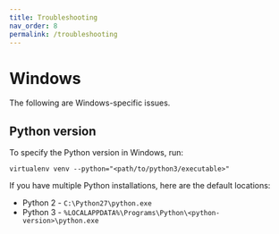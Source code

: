 ```yaml
---
title: Troubleshooting
nav_order: 8
permalink: /troubleshooting
---
```


# Windows

The following are Windows-specific issues.

## Python version

To specify the Python version in Windows, run:

```
virtualenv venv --python="<path/to/python3/executable>"
```

If you have multiple Python installations, here are the default locations:

* Python 2 - `C:\Python27\python.exe`
* Python 3 - `%LOCALAPPDATA%\Programs\Python\<python-version>\python.exe`
